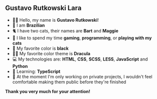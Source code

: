 ## Gustavo Rutkowski Lara

- 🧑🏻 Hello, my name is **Gustavo Rutkowski**!
- 🏴 I am **Brazilian**
- 🐈 I have two cats, their names are **Bart** and **Maggie**
- 🎈 I like to spend my time **gaming**, **programming**, or **playing with my cats**
- 🖤 My favorite color is **black**
- 🧛‍♂️ My favorite color theme is **Dracula**
- 💻 My technologies ​​are: **HTML**, **CSS**, **SCSS**, **LESS**, **JavaScript** and **Python**
- 📘 Learning: **TypeScript**
- 🤝 At the moment I'm only working on private projects, I wouldn't feel comfortable making them public before they're finished

**Thank you very much for your attention!**
